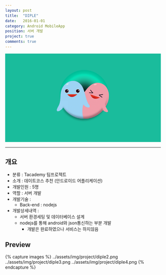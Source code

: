 ```yaml
---
layout: post
title:  "DIPLE"
date:   2016-01-01
category: Android MobileApp
position: 서버 개발
project: true
comments: true
---
```


![Homepage Img](../assets/img/project/diple0.png)

---

## 개요
- 분류 : Tacademy 팀프로젝트
- 소개 : 데이트코스 추천 (안드로이드 어플리케이션)
- 개발인원 : 5명
- 역할 : 서버 개발
- 개발기술 :
	- Back-end : nodejs
- 개발상세내역 :
  - 서버 환경세팅 및 데이터베이스 설계
  - nodejs를 통해 android와 json통신하는 부분 개발
	- 개발은 완료하였으나 서비스는 하지않음

## Preview
{% capture images %}
../assets/img/project/diple2.png
../assets/img/project/diple3.png
../assets/img/project/diple4.png
{% endcapture %}
